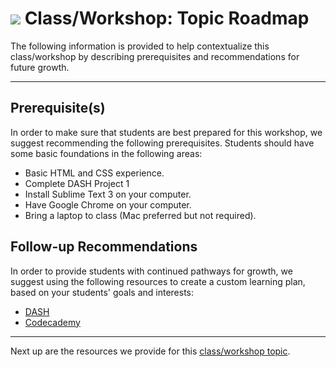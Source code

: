 # ![](https://ga-dash.s3.amazonaws.com/production/assets/logo-9f88ae6c9c3871690e33280fcf557f33.png) Class/Workshop: Topic Roadmap

The following information is provided to help contextualize this class/workshop by describing prerequisites and recommendations for future growth.

---

## Prerequisite(s)

In order to make sure that students are best prepared for this workshop, we suggest recommending the following prerequisites. Students should have some basic foundations in the following areas:

* Basic HTML and CSS experience. 
* Complete DASH Project 1
* Install Sublime Text 3 on your computer.
* Have Google Chrome on your computer.
* Bring a laptop to class (Mac preferred but not required).




## Follow-up Recommendations

In order to provide students with continued pathways for growth, we suggest using the following resources to create a custom learning plan, based on your students' goals and interests:

* [DASH](dash.ga.co)
* [Codecademy](www.codecademy.com)
 
---

Next up are the resources we provide for this [class/workshop topic](./04-tools-policies.md).
